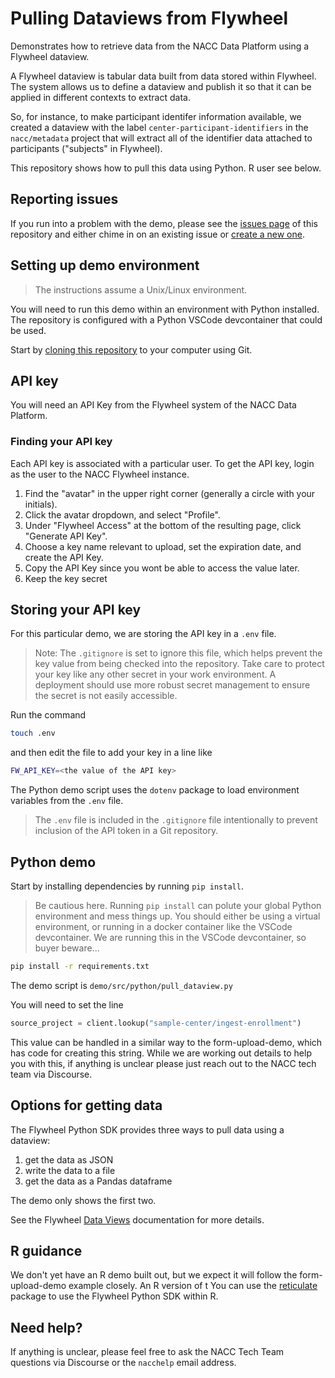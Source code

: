 # Pulling Dataviews from Flywheel

Demonstrates how to retrieve data from the NACC Data Platform using a Flywheel dataview.

A Flywheel dataview is tabular data built from data stored within Flywheel.
The system allows us to define a dataview and publish it so that it can be applied in different contexts to extract data.

So, for instance, to make participant identifer information available, we created a dataview with the label `center-participant-identifiers` in the `nacc/metadata` project that will extract all of the identifier data attached to participants ("subjects" in Flywheel).

This repository shows how to pull this data using Python.
R user see below.

## Reporting issues

If you run into a problem with the demo, please see the [issues page](https://github.com/naccdata/flywheel-dataview-demo/issues) of this repository and either chime in on an existing issue or [create a new one](https://docs.github.com/en/issues/tracking-your-work-with-issues/creating-an-issue).

## Setting up demo environment

> The instructions assume a Unix/Linux environment.

You will need to run this demo within an environment with Python installed.
The repository is configured with a Python VSCode devcontainer that could be used.

Start by [cloning this repository](https://docs.github.com/en/repositories/creating-and-managing-repositories/cloning-a-repository) to your computer using Git.

## API key

You will need an API Key from the Flywheel system of the NACC Data Platform.

### Finding your API key

Each API key is associated with a particular user.
To get the API key, login as the user to the NACC Flywheel instance.

1. Find the "avatar" in the upper right corner (generally a circle with your initials).
2. Click the avatar dropdown, and select "Profile".
3. Under "Flywheel Access" at the bottom of the resulting page, click "Generate API Key".
4. Choose a key name relevant to upload, set the expiration date, and create the API Key.
5. Copy the API Key since you wont be able to access the value later.
6. Keep the key secret  

## Storing your API key

For this particular demo, we are storing the API key in a `.env` file.

>Note: The `.gitignore` is set to ignore this file, which helps prevent the key value from being checked into the repository.
> Take care to protect your key like any other secret in your work environment.
> A deployment should use more robust secret management to ensure the secret is not easily accessible.

Run the command 

```bash
touch .env
```

and then edit the file to add your key in a line like

```bash
FW_API_KEY=<the value of the API key>
```

The Python demo script uses the `dotenv` package to load environment variables from the `.env` file.

> The `.env` file is included in the `.gitignore` file intentionally to prevent inclusion of the API token in a Git repository.

## Python demo

Start by installing dependencies by running `pip install`.

> Be cautious here.
> Running `pip install` can polute your global Python environment and mess things up. 
> You should either be using a virtual environment, or running in a docker container like the VSCode devcontainer.
> We are running this in the VSCode devcontainer, so buyer beware...

```bash
pip install -r requirements.txt
```

The demo script is `demo/src/python/pull_dataview.py`

You will need to set the line

```python
source_project = client.lookup("sample-center/ingest-enrollment")
```

This value can be handled in a similar way to the form-upload-demo, which has code for creating this string.
While we are working out details to help you with this, if anything is unclear please just reach out to the NACC tech team via Discourse.

## Options for getting data

The Flywheel Python SDK provides three ways to pull data using a dataview:

1. get the data as JSON
2. write the data to a file
3. get the data as a Pandas dataframe

The demo only shows the first two.

See the Flywheel [Data Views](https://flywheel-io.gitlab.io/product/backend/sdk/tags/18.3.0/python/data_views.html#) documentation for more details.

## R guidance

We don't yet have an R demo built out, but we expect it will follow the form-upload-demo example closely.
An R version of t
You can use the [reticulate](https://rstudio.github.io/reticulate/) package to use the Flywheel Python SDK within R.

## Need help?

If anything is unclear, please feel free to ask the NACC Tech Team questions via Discourse or the `nacchelp` email address.